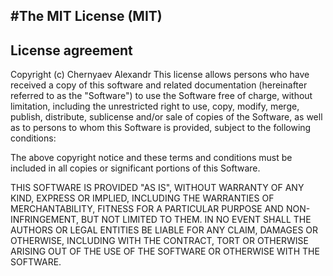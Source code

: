 #The MIT License (MIT)
----------

## License agreement

Copyright (c) Chernyaev Alexandr
This license allows persons who have received a copy of this software and related documentation (hereinafter referred to as the "Software") to use the Software free of charge, without limitation, including the unrestricted right to use, copy, modify, merge, publish, distribute, sublicense and/or sale of copies of the Software, as well as to persons to whom this Software is provided, subject to the following conditions:

The above copyright notice and these terms and conditions must be included in all copies or significant portions of this Software.

THIS SOFTWARE IS PROVIDED "AS IS", WITHOUT WARRANTY OF ANY KIND, EXPRESS OR IMPLIED, INCLUDING THE WARRANTIES OF MERCHANTABILITY, FITNESS FOR A PARTICULAR PURPOSE AND NON-INFRINGEMENT, BUT NOT LIMITED TO THEM. IN NO EVENT SHALL THE AUTHORS OR LEGAL ENTITIES BE LIABLE FOR ANY CLAIM, DAMAGES OR OTHERWISE, INCLUDING WITH THE CONTRACT, TORT OR OTHERWISE ARISING OUT OF THE USE OF THE SOFTWARE OR OTHERWISE WITH THE SOFTWARE.
